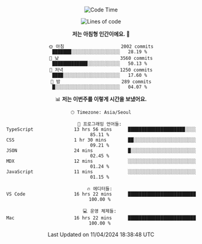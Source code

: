 <div align="center">

<br />

 <!--START_SECTION:waka-->
![Code Time](http://img.shields.io/badge/Code%20Time-2%2C362%20hrs%2017%20mins-blue)

![Lines of code](https://img.shields.io/badge/%EC%A0%80%EB%8A%94%20%EC%97%AC%ED%83%9C%EA%B9%8C%EC%A7%80%20-4.0%20million%20%EC%A4%84%EC%9D%98%20%EC%BD%94%EB%93%9C%EB%A5%BC%20%EC%9E%91%EC%84%B1%ED%96%88%EC%96%B4%EC%9A%94.-blue)

**저는 아침형 인간이에요. 🐤** 

```text
🌞 아침                     2002 commits        ███████░░░░░░░░░░░░░░░░░░   28.19 % 
🌆 낮　                     3560 commits        █████████████░░░░░░░░░░░░   50.13 % 
🌃 저녁                     1250 commits        ████░░░░░░░░░░░░░░░░░░░░░   17.60 % 
🌙 밤　                     289 commits         █░░░░░░░░░░░░░░░░░░░░░░░░   04.07 % 
```


📊 **저는 이번주를 이렇게 시간을 보냈어요.** 

```text
🕑︎ Timezone: Asia/Seoul

💬 프로그래밍 언어들: 
TypeScript               13 hrs 56 mins      █████████████████████░░░░   85.11 % 
CSS                      1 hr 30 mins        ██░░░░░░░░░░░░░░░░░░░░░░░   09.21 % 
JSON                     24 mins             █░░░░░░░░░░░░░░░░░░░░░░░░   02.45 % 
MDX                      12 mins             ░░░░░░░░░░░░░░░░░░░░░░░░░   01.24 % 
JavaScript               11 mins             ░░░░░░░░░░░░░░░░░░░░░░░░░   01.15 % 

🔥 에디터들: 
VS Code                  16 hrs 22 mins      █████████████████████████   100.00 % 

💻 운영 체제들: 
Mac                      16 hrs 22 mins      █████████████████████████   100.00 % 
```


 Last Updated on 11/04/2024 18:38:48 UTC
<!--END_SECTION:waka-->

</div>
